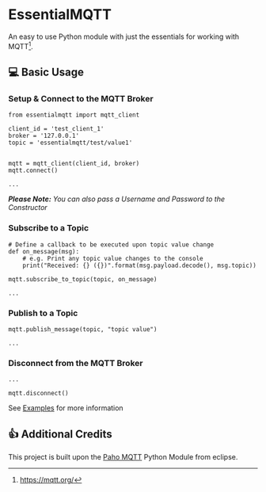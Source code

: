 # EssentialMQTT
An easy to use Python module with just the essentials for working with MQTT[^1].


## :computer: Basic Usage

### Setup & Connect to the MQTT Broker
```
from essentialmqtt import mqtt_client

client_id = 'test_client_1'
broker = '127.0.0.1'
topic = 'essentialmqtt/test/value1'


mqtt = mqtt_client(client_id, broker)
mqtt.connect()

...
```
*__Please Note:__ You can also pass a Username and Password to the Constructor*


### Subscribe to a Topic
```
# Define a callback to be executed upon topic value change
def on_message(msg):
    # e.g. Print any topic value changes to the console
    print("Received: {} ({})".format(msg.payload.decode(), msg.topic))

mqtt.subscribe_to_topic(topic, on_message)

...
```


### Publish to a Topic
```
mqtt.publish_message(topic, "topic value")

...
```

### Disconnect from the MQTT Broker
```
...

mqtt.disconnect()
```

See [Examples](https://github.com/laidbackcoder/EssentialMQTT/tree/master/examples) for more information


## :thumbsup: Additional Credits

This project is built upon the [Paho MQTT](https://www.eclipse.org/paho/index.php?page=clients/python/index.php) Python Module from eclipse.



[^1]: https://mqtt.org/
